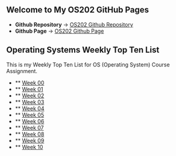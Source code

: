 ## Welcome to My OS202 GitHub Pages

* **Github Repository** -> [OS202 Github Repository](https://github.com/arditas/os202/) <br/>
* **Github Page** -> [OS202 Github Page](https://arditas.github.io/os202/) <br/>

## Operating Systems Weekly Top Ten List

This is my Weekly Top Ten List for OS (Operating System) Course Assignment.
* ** [Week 00](w00/)
* ** [Week 01](w01/)
* ** [Week 02](w02/)
* ** [Week 03](w03/)
* ** [Week 04](w04/)
* ** [Week 05](w05/)
* ** [Week 06](w06/)
* ** [Week 07](w07/)
* ** [Week 08](w08/)
* ** [Week 09](w09/)
* ** [Week 10](w10/)
